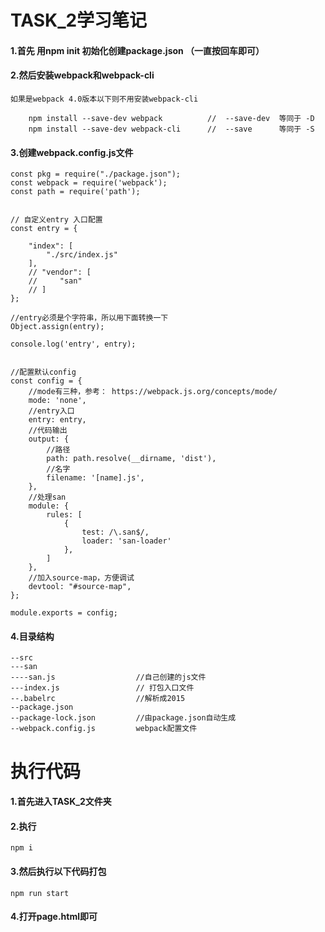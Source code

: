 # TASK_2学习笔记

#### 1.首先 用npm init  初始化创建package.json （一直按回车即可）

#### 2.然后安装webpack和webpack-cli

    如果是webpack 4.0版本以下则不用安装webpack-cli
    
```$xslt
    npm install --save-dev webpack          //  --save-dev  等同于 -D
    npm install --save-dev webpack-cli      //  --save      等同于 -S
```

#### 3.创建webpack.config.js文件
    
```$xslt
const pkg = require("./package.json");
const webpack = require('webpack');
const path = require('path');


// 自定义entry 入口配置
const entry = {

    "index": [
        "./src/index.js"
    ],
    // "vendor": [
    //     "san"
    // ]
};

//entry必须是个字符串，所以用下面转换一下
Object.assign(entry);

console.log('entry', entry);


//配置默认config
const config = {
    //mode有三种，参考： https://webpack.js.org/concepts/mode/
    mode: 'none',
    //entry入口
    entry: entry,
    //代码输出
    output: {
        //路径
        path: path.resolve(__dirname, 'dist'),
        //名字
        filename: '[name].js',
    },
    //处理san
    module: {
        rules: [
            {
                test: /\.san$/,
                loader: 'san-loader'
            },
        ]
    },
    //加入source-map，方便调试
    devtool: "#source-map",
};

module.exports = config;

```
#### 4.目录结构

```$xslt
--src
---san
----san.js                  //自己创建的js文件
---index.js                 // 打包入口文件
--.babelrc                  //解析成2015
--package.json              
--package-lock.json         //由package.json自动生成
--webpack.config.js         webpack配置文件

```    

# 执行代码

#### 1.首先进入TASK_2文件夹
#### 2.执行
    
    npm i 

#### 3.然后执行以下代码打包

    npm run start
    
#### 4.打开page.html即可



